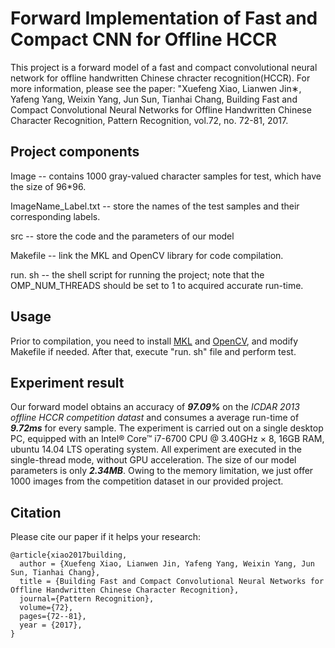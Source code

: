 # Forward Implementation of Fast and Compact CNN for Offline HCCR

This project is a forward model of a fast and compact convolutional neural network for offline handwritten Chinese chracter recognition(HCCR). For more information, please see the paper: "Xuefeng Xiao, Lianwen Jin∗, Yafeng Yang, Weixin Yang, Jun Sun, Tianhai Chang, Building Fast and Compact Convolutional Neural Networks for Offline Handwritten Chinese Character Recognition, Pattern Recognition, vol.72, no. 72-81, 2017. 


## Project components

Image -- contains 1000 gray-valued character samples for test, which have the size of 96*96.

ImageName_Label.txt -- store the names of the test samples and their corresponding labels.

src -- store the code and the parameters of our model

Makefile -- link the MKL and OpenCV library for code compilation.

run. sh -- the shell script for running the project; note that the OMP_NUM_THREADS should be set to 1 to acquired accurate run-time.


## Usage

Prior to compilation, you need to install [MKL](https://software.intel.com/en-us/intel-mkl) and [OpenCV](http://opencv.org/), and modify Makefile if needed. After that, execute "run. sh" file and perform test.


## Experiment result

Our forward model obtains an accuracy of ***97.09%*** on the *ICDAR 2013 offline HCCR competition datast* and consumes a average run-time of ***9.72ms*** for every sample. The experiment is carried out on a single desktop PC, equipped with an Intel® Core™ i7-6700 CPU @ 3.40GHz × 8, 16GB RAM, ubuntu 14.04 LTS operating system. All experiment are executed in the single-thread mode, without GPU acceleration. The size of our model parameters is only ***2.34MB***.
Owing to the memory limitation, we just offer 1000 images from the competition dataset in our provided project.


## Citation

Please cite our paper if it helps your research:

    @article{xiao2017building,
      author = {Xuefeng Xiao, Lianwen Jin, Yafeng Yang, Weixin Yang, Jun Sun, Tianhai Chang},
      title = {Building Fast and Compact Convolutional Neural Networks for Offline Handwritten Chinese Character Recognition},
      journal={Pattern Recognition},
      volume={72},
      pages={72--81},
      year = {2017},
    }
